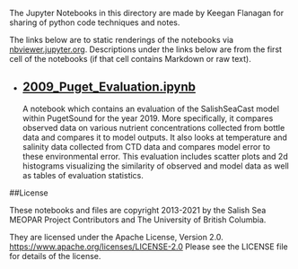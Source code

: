 The Jupyter Notebooks in this directory are made by Keegan Flanagan
for sharing of python code techniques and notes.

The links below are to static renderings of the notebooks via
[nbviewer.jupyter.org](https://nbviewer.jupyter.org/).
Descriptions under the links below are from the first cell of the notebooks
(if that cell contains Markdown or raw text).

* ## [2009_Puget_Evaluation.ipynb](https://nbviewer.jupyter.org/github/SalishSeaCast/analysis-keegan/blob/master/notebooks/Evaluations/Individual_year_evaluations/2009_Puget_Evaluation.ipynb)  
    
    A notebook which contains an evaluation of the SalishSeaCast model within PugetSound for the year 2019. More specifically, it compares observed data on various nutrient concentrations collected from bottle data and compares it to model outputs. It also looks at temperature and salinity data collected from CTD data and compares model error to these environmental error. This evaluation includes scatter plots and 2d histograms visualizing the similarity of observed and model data as well as tables of evaluation statistics.


##License

These notebooks and files are copyright 2013-2021
by the Salish Sea MEOPAR Project Contributors
and The University of British Columbia.

They are licensed under the Apache License, Version 2.0.
https://www.apache.org/licenses/LICENSE-2.0
Please see the LICENSE file for details of the license.
